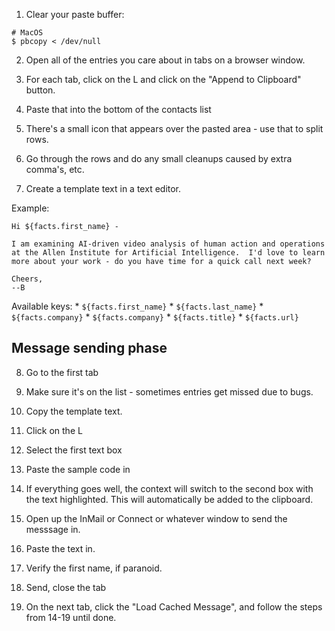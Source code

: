 1. Clear your paste buffer:
  ```
  # MacOS
  $ pbcopy < /dev/null
  ```

2. Open all of the entries you care about in tabs on a browser window.

3. For each tab, click on the L and click on the "Append to Clipboard" button.

4. Paste that into the bottom of the contacts list

5. There's a small icon that appears over the pasted area - use that to split rows.

6. Go through the rows and do any small cleanups caused by extra comma's, etc.

7. Create a template text in a text editor.

Example:
```
Hi ${facts.first_name} -

I am examining AI-driven video analysis of human action and operations at the Allen Institute for Artificial Intelligence.  I'd love to learn more about your work - do you have time for a quick call next week?

Cheers,
--B 
```

Available keys:
    * `${facts.first_name}`
    * `${facts.last_name}`
    * `${facts.company}`
    * `${facts.company}`
    * `${facts.title}`
    * `${facts.url}`

## Message sending phase

8. Go to the first tab

9. Make sure it's on the list - sometimes entries get missed due to bugs.

10. Copy the template text.

11. Click on the L

12. Select the first text box

13. Paste the sample code in

14. If everything goes well, the context will switch to the second box with the text highlighted.  This will automatically be added to the clipboard.

15. Open up the InMail or Connect or whatever window to send the messsage in.

16. Paste the text in.

17. Verify the first name, if paranoid.

18. Send, close the tab

19. On the next tab, click the "Load Cached Message", and follow the steps from 14-19 until done.
